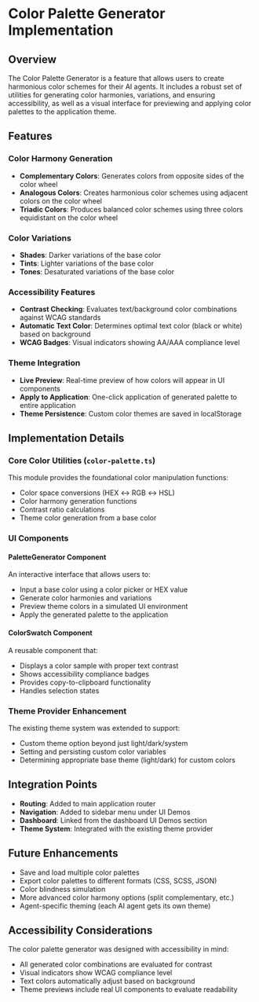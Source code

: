 # Color Palette Generator Implementation

## Overview

The Color Palette Generator is a feature that allows users to create harmonious color schemes for their AI agents. It includes a robust set of utilities for generating color harmonies, variations, and ensuring accessibility, as well as a visual interface for previewing and applying color palettes to the application theme.

## Features

### Color Harmony Generation

- **Complementary Colors**: Generates colors from opposite sides of the color wheel
- **Analogous Colors**: Creates harmonious color schemes using adjacent colors on the color wheel
- **Triadic Colors**: Produces balanced color schemes using three colors equidistant on the color wheel

### Color Variations

- **Shades**: Darker variations of the base color
- **Tints**: Lighter variations of the base color
- **Tones**: Desaturated variations of the base color

### Accessibility Features

- **Contrast Checking**: Evaluates text/background color combinations against WCAG standards
- **Automatic Text Color**: Determines optimal text color (black or white) based on background
- **WCAG Badges**: Visual indicators showing AA/AAA compliance level

### Theme Integration

- **Live Preview**: Real-time preview of how colors will appear in UI components
- **Apply to Application**: One-click application of generated palette to entire application
- **Theme Persistence**: Custom color themes are saved in localStorage

## Implementation Details

### Core Color Utilities (`color-palette.ts`)

This module provides the foundational color manipulation functions:

- Color space conversions (HEX ↔ RGB ↔ HSL)
- Color harmony generation functions
- Contrast ratio calculations
- Theme color generation from a base color

### UI Components

#### PaletteGenerator Component

An interactive interface that allows users to:
- Input a base color using a color picker or HEX value
- Generate color harmonies and variations
- Preview theme colors in a simulated UI environment
- Apply the generated palette to the application

#### ColorSwatch Component

A reusable component that:
- Displays a color sample with proper text contrast
- Shows accessibility compliance badges
- Provides copy-to-clipboard functionality
- Handles selection states

### Theme Provider Enhancement

The existing theme system was extended to support:
- Custom theme option beyond just light/dark/system
- Setting and persisting custom color variables
- Determining appropriate base theme (light/dark) for custom colors

## Integration Points

- **Routing**: Added to main application router
- **Navigation**: Added to sidebar menu under UI Demos
- **Dashboard**: Linked from the dashboard UI Demos section
- **Theme System**: Integrated with the existing theme provider

## Future Enhancements

- Save and load multiple color palettes
- Export color palettes to different formats (CSS, SCSS, JSON)
- Color blindness simulation
- More advanced color harmony options (split complementary, etc.)
- Agent-specific theming (each AI agent gets its own theme)

## Accessibility Considerations

The color palette generator was designed with accessibility in mind:
- All generated color combinations are evaluated for contrast
- Visual indicators show WCAG compliance level
- Text colors automatically adjust based on background
- Theme previews include real UI components to evaluate readability 